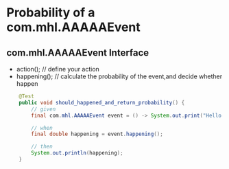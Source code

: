 # Probability of a com.mhl.AAAAAEvent

## com.mhl.AAAAAEvent Interface
- action();  // define your action
- happening(); // calculate the probability of the event,and decide whether happen

```java
    @Test
    public void should_happened_and_return_probability() {
        // given
        final com.mhl.AAAAAEvent event = () -> System.out.print("Hello World");

        // when
        final double happening = event.happening();

        // then
        System.out.println(happening);
    }
```


